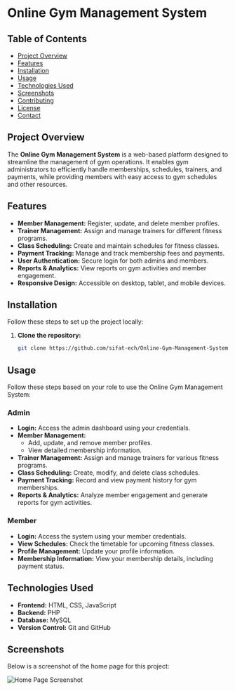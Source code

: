 # Online Gym Management System

## Table of Contents
- [Project Overview](#project-overview)
- [Features](#features)
- [Installation](#installation)
- [Usage](#usage)
- [Technologies Used](#technologies-used)
- [Screenshots](#screenshots)
- [Contributing](#contributing)
- [License](#license)
- [Contact](#contact)

## Project Overview
The **Online Gym Management System** is a web-based platform designed to streamline the management of gym operations. It enables gym administrators to efficiently handle memberships, schedules, trainers, and payments, while providing members with easy access to gym schedules and other resources.

## Features
- **Member Management:** Register, update, and delete member profiles.
- **Trainer Management:** Assign and manage trainers for different fitness programs.
- **Class Scheduling:** Create and maintain schedules for fitness classes.
- **Payment Tracking:** Manage and track membership fees and payments.
- **User Authentication:** Secure login for both admins and members.
- **Reports & Analytics:** View reports on gym activities and member engagement.
- **Responsive Design:** Accessible on desktop, tablet, and mobile devices.

## Installation
Follow these steps to set up the project locally:

1. **Clone the repository:**
   ```bash
   git clone https://github.com/sifat-ech/Online-Gym-Management-System.git

## Usage
Follow these steps based on your role to use the Online Gym Management System:

### **Admin**
- **Login:** Access the admin dashboard using your credentials.
- **Member Management:** 
  - Add, update, and remove member profiles.
  - View detailed membership information.
- **Trainer Management:** Assign and manage trainers for various fitness programs.
- **Class Scheduling:** Create, modify, and delete class schedules.
- **Payment Tracking:** Record and view payment history for gym memberships.
- **Reports & Analytics:** Analyze member engagement and generate reports for gym activities.

### **Member**
- **Login:** Access the system using your member credentials.
- **View Schedules:** Check the timetable for upcoming fitness classes.
- **Profile Management:** Update your profile information.
- **Membership Information:** View your membership details, including payment status.

## Technologies Used
- **Frontend:** HTML, CSS, JavaScript  
- **Backend:** PHP  
- **Database:** MySQL  
- **Version Control:** Git and GitHub

## Screenshots
Below is a screenshot of the home page for this project:

![Home Page Screenshot](./assets/Gym.png)


